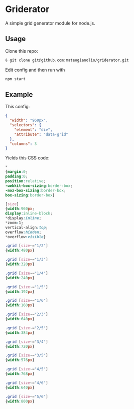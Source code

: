 # Griderator

A simple grid generator module for node.js.

## Usage

Clone this repo:

```bash
§ git clone git@github.com:mateogianolio/griderator.git
```

Edit config and then run with

```bash
npm start
```

## Example

This config:

```json
{
  "width": "960px",
  "selectors": {
    "element": "div",
    "attribute": "data-grid"
  },
  "columns": 3
}
```

Yields this CSS code:

```css
*
{margin:0;
padding:0;
position:relative;
-webkit-box-sizing:border-box;
-moz-box-sizing:border-box;
box-sizing:border-box}

[size]
{width:960px;
display:inline-block;
*display:inline;
*zoom:1;
vertical-align:top;
overflow:hidden;
*overflow:visible}

.grid [size~="1/2"]
{width:480px}

.grid [size~="1/3"]
{width:320px}

.grid [size~="1/4"]
{width:240px}

.grid [size~="1/5"]
{width:192px}

.grid [size~="1/6"]
{width:160px}

.grid [size~="2/3"]
{width:640px}

.grid [size~="2/5"]
{width:384px}

.grid [size~="3/4"]
{width:720px}

.grid [size~="3/5"]
{width:576px}

.grid [size~="4/5"]
{width:768px}

.grid [size~="4/6"]
{width:640px}

.grid [size~="5/6"]
{width:800px}


```